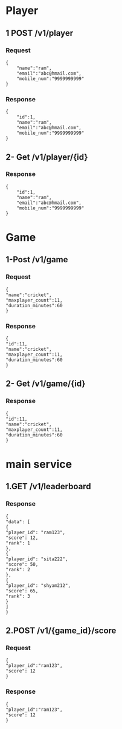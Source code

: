 # Player

## 1 POST /v1/player

### Request

	{
		"name":"ram",
		"email":"abc@hmail.com",
		"mobile_num":"9999999999"
	}

### Response

	{
		"id":1,
		"name":"ram",
		"email":"abc@hmail.com",
		"mobile_num":"9999999999"
	}

## 2- Get /v1/player/{id}
### Response

	{
		"id":1,
		"name":"ram",
		"email":"abc@hmail.com",
		"mobile_num":"9999999999"
	}


# Game

## 1-Post /v1/game
### Request
    {
    "name":"cricket",
    "maxplayer_count":11,
    "duration_minutes":60
    }

### Response
    {
    "id":11,
    "name":"cricket",
    "maxplayer_count":11,
    "duration_minutes":60
    }

## 2- Get /v1/game/{id}
### Response
    {
    "id":11,
    "name":"cricket",
    "maxplayer_count":11,
    "duration_minutes":60
    }
	
# main service

## 1.GET /v1/leaderboard
### Response
    {
    "data": [
    {
    "player_id": "ram123",
    "score": 12,
    "rank": 1
    },
    {
    "player_id": "sita222",
    "score": 50,
    "rank": 2
    },
    {
    "player_id": "shyam212",
    "score": 65,
    "rank": 3
    }
    ]
    }

## 2.POST /v1/{game_id}/score

### Request
    {
    "player_id":"ram123",
    "score": 12
    }

### Response
    {
    "player_id":"ram123",
    "score": 12
    }
